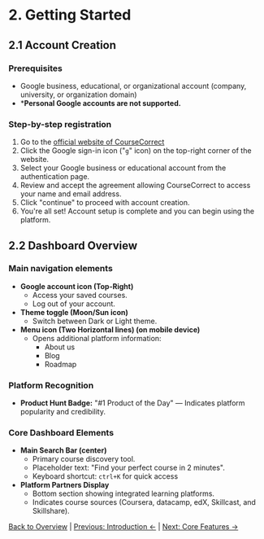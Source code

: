 # 2. Getting Started

## 2.1 Account Creation
### Prerequisites
* Google business, educational, or organizational account (company, university, or organization domain)
* ***Personal Google accounts are not supported.**

### Step-by-step registration
1. Go to the [official website of CourseCorrect](https://coursecorrect.fyi/)
2. Click the Google sign-in icon ("`g`" icon) on the top-right corner of the website.
3. Select your Google business or educational account from the authentication page.
4. Review and accept the agreement allowing CourseCorrect to access your name and email address.
5. Click "continue" to proceed with account creation.
6. You're all set! Account setup is complete and you can begin using the platform.

## 2.2 Dashboard Overview
### Main navigation elements
* **Google account icon (Top-Right)**
    * Access your saved courses.
    * Log out of your account.
* **Theme toggle (Moon/Sun icon)**
    * Switch between Dark or Light theme.
* **Menu icon (Two Horizontal lines) (on mobile device)**
    * Opens additional platform information:
        * About us
        * Blog
        * Roadmap

### Platform Recognition
* **Product Hunt Badge:** "#1 Product of the Day" — Indicates platform popularity and credibility.

### Core Dashboard Elements
* **Main Search Bar (center)**
    * Primary course discovery tool.
    * Placeholder text: "Find your perfect course in 2 minutes".
    * Keyboard shortcut: `ctrl+K` for quick access
* **Platform Partners Display**
    * Bottom section showing integrated learning platforms.
    * Indicates course sources (Coursera, datacamp, edX, Skillcast, and Skillshare).

[Back to Overview](README.md) | [Previous: Introduction ←](01-introduction-and-features.md) | [Next: Core Features →](03-core-features-deep-dive.md)
